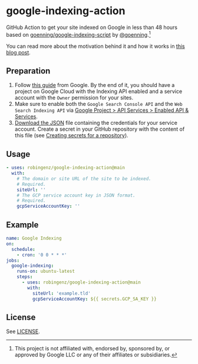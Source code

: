 # google-indexing-action

GitHub Action to get your site indexed on Google in less than 48 hours based on [goenning/google-indexing-script](https://github.com/goenning/google-indexing-script) by [@goenning](https://twitter.com/goenning).[^1]

You can read more about the motivation behind it and how it works in [this blog post](https://seogets.com/blog/google-indexing-script).

## Preparation

1. Follow [this guide](https://developers.google.com/search/apis/indexing-api/v3/prereqs) from Google. By the end of it, you should have a project on Google Cloud with the Indexing API enabled and a service account with the `Owner` permission for your sites.
2. Make sure to enable both the `Google Search Console API` and the `Web Search Indexing API` via [Google Project > API Services > Enabled API & Services](https://console.cloud.google.com/apis/dashboard).
3. [Download the JSON](https://github.com/goenning/google-indexing-script/issues/2) file containing the credentials for your service account. Create a secret in your GitHub repository with the content of this file (see [Creating secrets for a repository](https://docs.github.com/en/actions/security-guides/using-secrets-in-github-actions#creating-secrets-for-a-repository)).

## Usage

```yaml
- uses: robingenz/google-indexing-action@main
  with:
    # The domain or site URL of the site to be indexed.
    # Required.
    siteUrl: ''
    # The GCP service account key in JSON format.
    # Required.
    gcpServiceAccountKey: ''
```

## Example

```yaml
name: Google Indexing
on:
  schedule:
    - cron: '0 0 * * *'
jobs:
  google-indexing:
    runs-on: ubuntu-latest
    steps:
      - uses: robingenz/google-indexing-action@main
        with:
          siteUrl: 'example.tld'
          gcpServiceAccountKey: ${{ secrets.GCP_SA_KEY }}
```

## License

See [LICENSE](./LICENSE).

[^1]: This project is not affiliated with, endorsed by, sponsored by, or approved by Google LLC or any of their affiliates or subsidiaries. 
